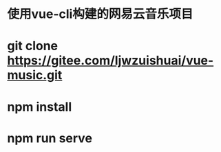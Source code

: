 # 使用vue-cli构建的网易云音乐项目


# git clone https://gitee.com/ljwzuishuai/vue-music.git

# npm install 
# npm run serve
